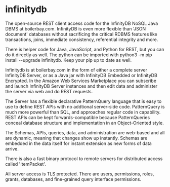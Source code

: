 # infinitydb
The open-source REST client access code for the InfinityDB
NoSQL Java DBMS at boilerbay.com. InfinityDB is even more
flexible than 'JSON document' databases without sacrificing the
critical RDBMS features like transactions, joins, immediate
consistency, referential integrity and more.

There is helper code for Java, JavaScript, and Python for REST, but
you can do it directly as well. The python can be imported with
python3 -m pip install --upgrade infinitydb. Keep your pip
up to date as well.

Infinitydb is at boilerbay.com in the form 
of either a complete server InfinityDB Server, or as a Java jar
with InfinityDB Embedded or InfinityDB Encrypted. In the
Amazon Web Services Marketplace you can subscribe and 
launch InfinityDB Server instances and then edit data and
administer the server via web and do REST requests.

The Server has a flexible declarative PatternQuery 
language that is easy to use to define REST APIs with no 
addtional server-side code.  PatternQuery is much
more powerful than SQL, and approaches regular code
in capability. REST APIs can be kept forwards-compatible
because PatternQueries conceal database structure and
implementation in an Object-Oriented style.

The Schemas, APIs, queries, data, and administration are web-based
and all are dynamic, meaning that changes show up instantly. 
Schemas are embedded in the data itself for instant extension
as new forms of data arrive.

There is also a fast binary protocol to remote servers for
distributed access called 'ItemPacket'.

All server access is TLS protected. There are users, permissions,
roles, grants, databases, and fine-grained query
interface permissions.
